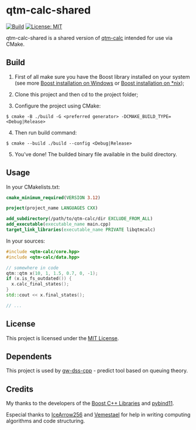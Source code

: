 # qtm-calc-shared

[![Build](https://github.com/vargalott/qtm-calc-shared/actions/workflows/build.yml/badge.svg)](https://github.com/vargalott/qtm-calc-shared/actions/workflows/build.yml)
[![License: MIT](https://img.shields.io/badge/License-MIT-yellow.svg)](https://opensource.org/licenses/MIT)

qtm-calc-shared is a shared version of [qtm-calc](https://github.com/vargalott/qtm-calc) intended for use via CMake.

## Build

1. First of all make sure you have the Boost library installed on your system (see more [Boost installation on Windows](https://www.boost.org/doc/libs/1_75_0/more/getting_started/windows.html) or [Boost installation on *nix](https://www.boost.org/doc/libs/1_75_0/more/getting_started/unix-variants.html));

2. Clone this project and then cd to the project folder;

3. Configure the project using CMake:
```
$ cmake -B ./build -G <preferred generator> -DCMAKE_BUILD_TYPE=<Debug|Release>
```

4. Then run build command:
```
$ cmake --build ./build --config <Debug|Release>
```

5. You've done! The builded binary file available in the build directory.

## Usage

In your CMakelists.txt:
```cmake
cmake_minimum_required(VERSION 3.12)

project(project_name LANGUAGES CXX)

add_subdirectory(/path/to/qtm-calc/dir EXCLUDE_FROM_ALL)
add_executable(executable_name main.cpp)
target_link_libraries(executable_name PRIVATE libqtmcalc)
```

In your sources:
```cpp
#include <qtm-calc/core.hpp>
#include <qtm-calc/data.hpp>

// somewhere in code
qtm::qtm x(10, 1, 1.5, 0.7, 0, -1);
if (x.is_fs_outdated()) {
  x.calc_final_states();
}
std::cout << x.final_states();

// ...
```

## License

This project is licensed under the [MIT License](LICENSE).

## Dependents

This project is used by [gw-dss-cpp](https://github.com/Vemestael/gw-dss-cpp/) - predict tool based on queuing theory.

## Credits

My thanks to the developers of the [Boost C++ Libraries](https://www.boost.org/) and [pybind11](https://github.com/pybind/pybind11).

Especial thanks to [IceArrow256](https://github.com/IceArrow256) and [Vemestael](https://github.com/Vemestael) for help in writing computing algorithms and code structuring.
